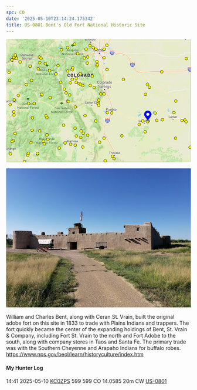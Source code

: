 ```yaml
---
spc: CO
date: '2025-05-10T23:14:24.175342'
title: US-0801 Bent's Old Fort National Historic Site
---
```

![](/static/US-0801map.png)

![](/static/US-0801.jpg)


William and Charles Bent, along with Ceran St. Vrain, built the original adobe fort on this site in 1833 to trade with Plains Indians and trappers. The fort quickly became the center of the expanding holdings of Bent, St. Vrain & Company, including Fort St. Vrain to the north and Fort Adobe to the south, along with company stores in Taos and Santa Fe. The primary trade was with the Southern Cheyenne and Arapaho Indians for buffalo robes.
https://www.nps.gov/beol/learn/historyculture/index.htm

#### My Hunter Log
14:41    2025-05-10    [KC0ZPS](https://qrz.com/db/KC0ZPS)    599    599    CO    14.0585    20m    CW    [US-0801](https://pota.app/#/park/US-0801)
